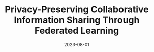 ---
title: "Privacy-Preserving Collaborative Information Sharing Through Federated Learning"
collection: talks
type: "Conference Presentation"
permalink: /talks/talk-2
venue: "58th Actuarial Research Conference (ARC)"
date: 2023-08-01
location: "Des Moines, Iowa"
---